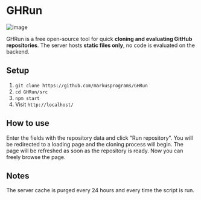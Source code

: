 # GHRun
![image](/intro/thumbnail.png)

GHRun is a free open-source tool for quick **cloning and evaluating GitHub repositories**. 
The server hosts **static files only**, no code is evaluated on the backend. 

## Setup
1. `git clone https://github.com/markusprograms/GHRun`
2. `cd GHRun/src`
3. `npm start`
4. Visit `http://localhost/`

## How to use
Enter the fields with the repository data and click "Run repository". You will be redirected to a loading page and the cloning process will begin. 
The page will be refreshed as soon as the repository is ready. Now you can freely browse the page. 

## Notes
The server cache is purged every 24 hours and every time the script is run. 